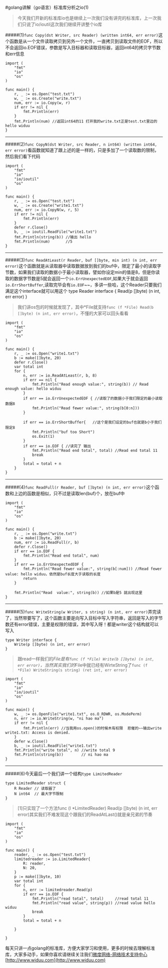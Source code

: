 #golang讲解（go语言）标准库分析之io(1)

>今天我们开新的标准库io也是继续上一次我们没有讲完的标准库，上一次我们只说了io/ioutil这次我们继续开讲整个io库

#####(1)`func Copy(dst Writer, src Reader) (written int64, err error)`这个函数是从一个文件读取拷贝到另外一个文件，一直拷贝到读取文件的EOF，所以不会返回io.EOF错误，参数是写入目标器和读取目标器，返回int64的拷贝字节数和err信息

	import (
		"fmt"
		"io"
		"os"
	)
	
	func main() {
		r, _ := os.Open("test.txt")
		w, _ := os.Create("write.txt")
		num, err := io.Copy(w, r)
		if err != nil {
			fmt.Println(err)
		}
		fmt.Println(num) //返回int64的11 打开我的write.txt正是test.txt里边的hello widuu
	}	

---

#####(2)`func CopyN(dst Writer, src Reader, n int64) (written int64, err error)`看函数就知道了跟上述的是一样的，只是多加了一个读取数的限制，然后我们看下代码

	import (
		"fmt"
		"io"
		"io/ioutil"
		"os"
	)
	
	func main() {
		r, _ := os.Open("test.txt")
		w, _ := os.Create("write1.txt")
		num, err := io.CopyN(w, r, 5)
		if err != nil {
			fmt.Println(err)
		}
		defer r.Close()
		b, _ := ioutil.ReadFile("write1.txt")
		fmt.Println(string(b)) //输出 hello
		fmt.Println(num)       //5
	}

---

#####(3)`func ReadAtLeast(r Reader, buf []byte, min int) (n int, err error)`这个函数就是从读取器中读取数据放到我们的buf中，限定了最小的读取字节数，如果我们读取的数据小于最小读取器，譬如你设定min的值是8，但是你读取的数据字节数是5就会返回一个`io.ErrUnexpectedEOF`,如果大于就会返回`io.ErrShortBuffer`,读取完毕会有`io.EOF`~~，多讲一些哈，这个Reader只要我们满足这个interface就可以用这个
	type Reader interface {
	    Read(p []byte) (n int, err error)
	}
>我们讲os包的时候就发现了，其中*File就支持`func (f *File) Read(b []byte) (n int, err error)`，不懂的大家可以回头看看

	import (
		"fmt"
		"io"
		"os"
	)
	
	func main() {
		r, _ := os.Open("write1.txt")
		b := make([]byte, 20)
		defer r.Close()
		var total int
		for {
			n, err := io.ReadAtLeast(r, b, 8)
			if err == nil {
				fmt.Println("Read enough value:", string(b)) //	Read enough value: hello widuu
			}
			if err == io.ErrUnexpectedEOF { //读取了的数据小于我们限定的最小读取数据8
				fmt.Println("Read fewer value:", string(b[0:n]))
			}
			
			if err == io.ErrShortBuffer{   //这个是我们设定的buf也就是b小于我们限定8
				fmt.Println("buf too Short")
				os.Exit(1)
			}
			if err == io.EOF { //读完了 输出
				fmt.Println("Read end total", total) //Read end total 11
				break
			}
			total = total + n
		}
	}

---

#####(4)`func ReadFull(r Reader, buf []byte) (n int, err error)`这个函数和上边的函数是相似，只不过是读取len(buf)个，放在buf中

	import (
		"fmt"
		"io"
		"os"
	)
	
	func main() {
		r, _ := os.Open("write.txt")
		b := make([]byte, 20)
		num, err := io.ReadFull(r, b)
		defer r.Close()
		if err == io.EOF {
			fmt.Println("Read end total", num)
		}
		if err == io.ErrUnexpectedEOF {
			fmt.Println("Read fewer value:", string(b[:num])) //Read fewer value: hello widuu，依然是buf长度大于读取的长度
			return
		}
	
		fmt.Println("Read  value:", string(b)) //如果b是5 就出现这里
	}

---

#####(5)`func WriteString(w Writer, s string) (n int, err error)`弄完读了，当然带要写了，这个函数主要是向写入目标中写入字符串，返回是写入的字节数还有error错误，主要是权限的错误，其中写入呀！都是writer这个结构就可以写入

	type Writer interface {
	    Write(p []byte) (n int, err error)
	}

>跟read一样我们的*File是有`func (f *File) Write(b []byte) (n int, err error)`，当然其实我们的*File中就已经有WirteString了`func (f *File) WriteString(s string) (ret int, err error)`

	import (
		"fmt"
		"io"
		"io/ioutil"
		"os"
	)
	
	func main() {
		w, _ := os.OpenFile("write1.txt", os.O_RDWR, os.ModePerm)
		n, err := io.WriteString(w, "ni hao ma")
		if err != nil {
			fmt.Println(err) //当我用os.open()的时候木有权限  悲催的~~输出write write1.txt: Access is denied.
		}
		defer w.Close()
		b, _ := ioutil.ReadFile("write1.txt")
		fmt.Println("write total", n) //write total 9
		fmt.Println(string(b))        // ni hao ma
	}

---

#####(6)今天最后一个我们讲一个结构`type LimitedReader`
	
	type LimitedReader struct {
	    R Reader // 读取器了
	    N int64  // 最大字节限制
	}

>[1]只实现了一个方法func (l *LimitedReader) Read(p []byte) (n int, err error)其实我们不难发现这个跟我们的ReadAtLast()就是亲兄弟的节奏

	import (
		"fmt"
		"io"
		"os"
	)
	
	func main() {
		reader, _ := os.Open("test.txt")
		limitedreader := io.LimitedReader{
			R: reader,
			N: 20,
		}
		p := make([]byte, 10)
		var total int
		for {
			n, err := limitedreader.Read(p)
			if err == io.EOF {
				fmt.Println("read total", total)     //read total 11
				fmt.Println("read value", string(p)) //read value hello widuu
				break
			}
			total = total + n
	
		}
	
	}

每天只讲一点golang的标准库，方便大家学习和使用，更多的时候去理解标准库，大家多动手，如果你喜欢请继续关注我们[微度网络-网络技术支持中心](http://www.widuu.com)[http://www.widuu.com](http://www.widuu.com)
